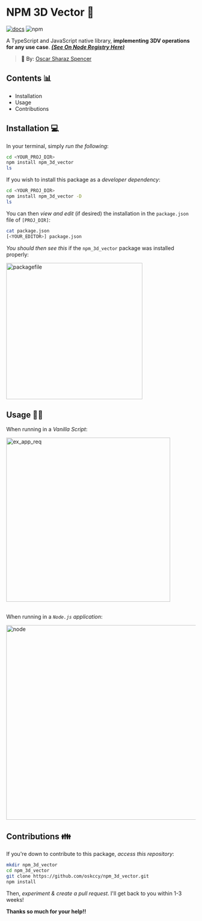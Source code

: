 # NPM 3D Vector 🧮

[![docs](https://img.shields.io/badge/documentation-stable-shamrock?style=flat&link=https://www.npmjs.com/package/npm_3d_vector)](https://www.npmjs.com/package/npm_3d_vector)  ![npm](https://img.shields.io/badge/npm-v1.0.11-0096FF?style=flat)


A TypeScript and JavaScript native library, **implementing 3DV operations for any use case**. <a href="https://www.npmjs.com/package/npm_3d_vector">***(See On Node Registry Here)***<a/>

> :memo:  By: <a href="https://www.linkedin.com/in/oscar-sharaz/">Oscar Sharaz Spencer<a/>

## Contents 📊
- Installation
- Usage
- Contributions

## Installation 💻
In your terminal, simply *run the following*:
```bash
cd <YOUR_PROJ_DIR>
npm install npm_3d_vector
ls
```
If you wish to install this package as a *developer dependency*:
```bash
cd <YOUR_PROJ_DIR>
npm install npm_3d_vector -D
ls
```
You can then *view and edit* (if desired) the installation in the `package.json` file of `[PROJ_DIR]`:
```bash
cat package.json
[<YOUR_EDITOR>] package.json
```
*You should then see this* if the `npm_3d_vector` package was installed properly: 
<br>
<div><img width="362" alt="packagefile" src="https://github.com/oskccy/npm_3d_vector/assets/118501673/74334bad-e418-4bea-994c-6e33e7854533"><div/>


## Usage 🏃‍♂️
When running in a *Vanilla Script*:
<br>
<div><img width="436" alt="ex_app_req" src="https://github.com/oskccy/npm_3d_vector/assets/118501673/9374d729-5275-4817-8741-fba60ed90a19"><div/>
<br>

When running in a *`Node.js` application*:
<br>
<div><img width="517" alt="node" src="https://github.com/oskccy/npm_3d_vector/assets/118501673/6f7d5796-dbd0-4b82-9a1b-36a54240c886"><div/>
  
## Contributions 👪
If you're down to contribute to this package, *access this repository*:
```bash
mkdir npm_3d_vector
cd npm_3d_vector
git clone https://github.com/oskccy/npm_3d_vector.git
npm install
```
Then, *experiment & create a pull request*. I'll get back to you within 1-3 weeks!

**Thanks so much for your help!!**
